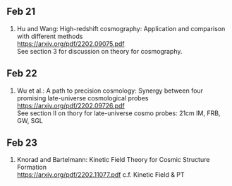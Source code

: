 ## Feb 21
1. Hu and Wang: High-redshift cosmography: Application and comparison with different methods \
https://arxiv.org/pdf/2202.09075.pdf \
See section 3 for discussion on theory for cosmography.

## Feb 22
1. Wu et al.: A path to precision cosmology: Synergy between four promising late-universe cosmological probes \
https://arxiv.org/pdf/2202.09726.pdf \
See section II on thory for late-universe cosmo probes: 21cm IM, FRB, GW, SGL

## Feb 23
1. Knorad and Bartelmann: Kinetic Field Theory for Cosmic Structure Formation \
https://arxiv.org/pdf/2202.11077.pdf
c.f. Kinetic Field & PT
